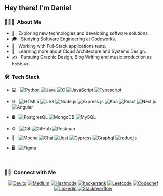 <h2> Hey there! I'm Daniel</h2>

<h3> 👨🏻‍💻 &nbsp;About Me </h3>

- 🤔 &nbsp; Exploring new technologies and developing software solutions.
- 🎓 &nbsp; Studying Software Engineering at Codeworks.
- 💼 &nbsp; Working with Full-Stack applications tests.
- 🌱 &nbsp; Learning more about Cloud Architecture and Systems Design.
- ✍️ &nbsp; Pursuing Graphic Design, Blog Writing and music production as hobbies.

<h3> 🛠 &nbsp;Tech Stack</h3>

- 💻 &nbsp;
  ![Python](https://img.shields.io/badge/-Python-333333?style=flat&logo=python)
  ![Java](https://img.shields.io/badge/-Java-333333?style=flat&logo=Java&logoColor=007396)
  ![C](https://img.shields.io/badge/-C-333333?style=flat&logo=C&logoColor=00599C)
  ![JavaScript](https://img.shields.io/badge/-JavaScript-333333?style=flat&logo=javascript)
  ![Typescript](https://img.shields.io/badge/-typescript-333333?style=flat&logo=typescript)
  
- 🌐 &nbsp;
  ![HTML5](https://img.shields.io/badge/-HTML5-333333?style=flat&logo=HTML5)
  ![CSS](https://img.shields.io/badge/-CSS-333333?style=flat&logo=CSS3&logoColor=1572B6)
  ![Node.js](https://img.shields.io/badge/-Node.js-333333?style=flat&logo=node.js)
  ![Express.js](https://img.shields.io/badge/-Express-333333?style=flat&logo=express)
  ![Koa](https://img.shields.io/badge/-Koa-333333?style=flat&logo=koa)
  ![React](https://img.shields.io/badge/-React-333333?style=flat&logo=react)
  ![Next.js](https://img.shields.io/badge/-Next.js-333333?style=flat&logo=next.js)
  ![Angular](https://img.shields.io/badge/-Angular-333333?style=flat&logo=angular)
  

- 🛢 &nbsp;
  ![PostgresQL](https://img.shields.io/badge/-PostgresQL-333333?style=flat&logo=postgresql)
  ![MongoDB](https://img.shields.io/badge/-MongoDB-333333?style=flat&logo=mongodb)
  ![MySQL](https://img.shields.io/badge/-MySQL-333333?style=flat&logo=mysql)
  
- ⚙️ &nbsp;
  ![Git](https://img.shields.io/badge/-Git-333333?style=flat&logo=git)
  ![GitHub](https://img.shields.io/badge/-GitHub-333333?style=flat&logo=github)
  ![Postman](https://img.shields.io/badge/-Postman-333333?style=flat&logo=postman)
  
- 🔧 &nbsp;
  ![Mocha](https://img.shields.io/badge/-Mocha-333333?style=flat&logo=mocha)
  ![Chai](https://img.shields.io/badge/-Chai-333333?style=flat&logo=chai)
  ![Jest](https://img.shields.io/badge/-Jest-333333?style=flat&logo=jest)
  ![Cypress](https://img.shields.io/badge/-Cypress-333333?style=flat&logo=cypress)
  ![Graphql](https://img.shields.io/badge/-Graphql-333333?style=flat&logo=graphql)
  ![redux.js](https://img.shields.io/badge/-Redux-333333?style=flat&logo=redux)
  
- 🖥 &nbsp;
  ![Figma](https://img.shields.io/badge/-Figma-333333?style=flat&logo=figma)

<br/>

<h3> 🤝🏻 &nbsp;Connect with Me </h3>

<p align="center">
<a href="https://dev.to/ducknows"><img alt="Dev.to" alt="Website" src="https://img.shields.io/badge/Dev.to-Ducknows-blue?style=flat-square&logo=dev.to" /></a>
<a href="https://medium.com/daniel.digitalartsprojects"><img alt="Medium" src="https://img.shields.io/badge/Medium-daniel.digitalartsprojects-blue?style=flat-square&logo=medium" /></a>
<a href="https://hashnode.com/@danhegel"><img alt="Hashnode" src="https://img.shields.io/badge/Medium-daniel.digitalartsprojects-blue?style=flat-square&logo=hashode" /></a>
<a href="https://www.hackerrank.com/daniel_digitala1"><img alt="hackerrank" src="https://img.shields.io/badge/Hackerrank-daniel_digitala1-blue?style=flat-square&logo=hackerrank" /></a>
<a href= "https://leetcode.com/ducknows"><img alt="Leetcode" src="https://img.shields.io/badge/Leetcode-ducknows-blue?style=flat-square&logo=leetcode" /></a>
<a href="https://www.codechef.com/users/danield12"><img alt="Codechef" src="https://img.shields.io/badge/Codechef-danield12-blue?style=flat-square&logo=codechef" /></a>
<a href="https://www.linkedin.com/in/daniel-marques-84449a294/"><img alt="Linkedin" src="https://img.shields.io/badge/Linkedin-danielmarques-blue?style=flat-square&logo=linkedin" /></a>
<a href="https://stackoverflow.com/users/22477802/daniel"><img alt="Stackoverflow" src="https://img.shields.io/badge/Stackoverflow-daniels-blue?style=flat-square&logo=stackoverflow" /></a>


